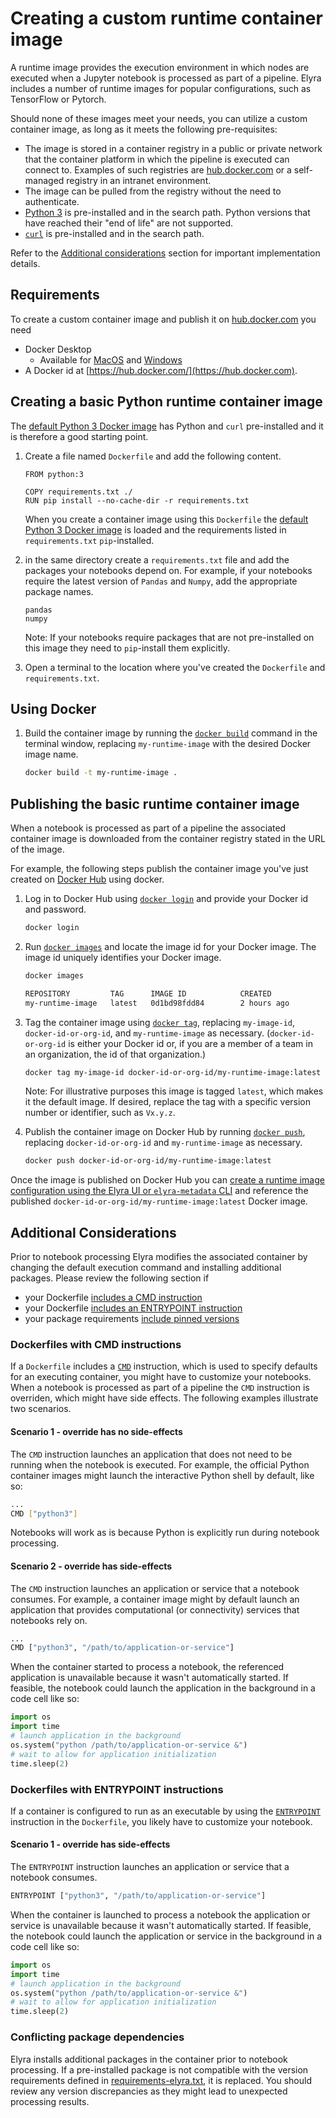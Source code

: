 <!--
{% comment %}
Copyright 2018-2021 Elyra Authors

Licensed under the Apache License, Version 2.0 (the "License");
you may not use this file except in compliance with the License.
You may obtain a copy of the License at

http://www.apache.org/licenses/LICENSE-2.0

Unless required by applicable law or agreed to in writing, software
distributed under the License is distributed on an "AS IS" BASIS,
WITHOUT WARRANTIES OR CONDITIONS OF ANY KIND, either express or implied.
See the License for the specific language governing permissions and
limitations under the License.
{% endcomment %}
-->

# Creating a custom runtime container image

A runtime image provides the execution environment in which nodes are executed when a Jupyter notebook is processed as part of a pipeline. Elyra includes a number of runtime images for popular configurations, such as TensorFlow or Pytorch.

Should none of these images meet your needs, you can utilize a custom container image, as long as it meets the following pre-requisites:

- The image is stored in a container registry in a public or private network that the container platform in which the pipeline is executed can connect to. Examples of such registries are [hub.docker.com](https://hub.docker.com) or a self-managed registry in an intranet environment.
- The image can be pulled from the registry without the need to authenticate. 
- [Python 3](https://www.python.org/) is pre-installed and in the search path. Python versions that have reached their "end of life" are not supported.
- [`curl`](https://curl.haxx.se/) is pre-installed and in the search path.

Refer to the [Additional considerations](#additional-considerations) section for important implementation details.

## Requirements

To create a custom container image and publish it on [hub.docker.com](https://hub.docker.com) you need

- Docker Desktop
    - Available for [MacOS](https://hub.docker.com/editions/community/docker-ce-desktop-mac) and 
                    [Windows](https://hub.docker.com/editions/community/docker-ce-desktop-windows)
- A Docker id at [https://hub.docker.com/](https://hub.docker.com).

## Creating a basic Python runtime container image

The [default Python 3 Docker image](https://hub.docker.com/_/python) has Python and `curl` pre-installed and it is therefore a good starting point.

1. Create a file named `Dockerfile` and add the following content.

   ```
   FROM python:3

   COPY requirements.txt ./
   RUN pip install --no-cache-dir -r requirements.txt
   ```

   When you create a container image using this `Dockerfile` the [default Python 3 Docker image](https://hub.docker.com/_/python) is loaded and the requirements listed in `requirements.txt` `pip`-installed.

1. in the same directory create a `requirements.txt` file and add the packages your notebooks depend on. For example, if your notebooks require the latest version of `Pandas` and `Numpy`,  add the appropriate package names.

   ```
   pandas
   numpy
   ```

   Note: If your notebooks require packages that are not pre-installed on this image they need to `pip`-install them explicitly.

1. Open a terminal to the location where you've created the `Dockerfile` and `requirements.txt`.

## Using Docker

1. Build the container image by running the [`docker build`](https://docs.docker.com/engine/reference/commandline/build/) command in the terminal window, replacing `my-runtime-image` with the desired Docker image name.

   ```bash
   docker build -t my-runtime-image .
   ```

## Publishing the basic runtime container image

When a notebook is processed as part of a pipeline the associated container image is downloaded from the container registry stated in the URL of the image.

For example, the following steps publish the container image you've just created on [Docker Hub](https://hub.docker.com) using docker.

1. Log in to Docker Hub using [`docker login`](https://docs.docker.com/engine/reference/commandline/login/) and provide your Docker id and password.

   ```bash
   docker login
   ```

1. Run [`docker images`](https://docs.docker.com/engine/reference/commandline/images/) and locate the image id for your Docker image. The image id uniquely identifies your Docker image.

    ```bash
    docker images

    REPOSITORY         TAG      IMAGE ID            CREATED             SIZE 
    my-runtime-image   latest   0d1bd98fdd84        2 hours ago         887MB
    ```

1. Tag the container image using [`docker tag`](https://docs.docker.com/engine/reference/commandline/tag/), replacing `my-image-id`, `docker-id-or-org-id`, and `my-runtime-image` as necessary. (`docker-id-or-org-id` is either your Docker id or, if you are a member of a team in an organization, the id of that organization.)

   ```bash
   docker tag my-image-id docker-id-or-org-id/my-runtime-image:latest
   ```

   Note: For illustrative purposes this image is tagged `latest`, which makes it the default image. If desired, replace the tag with a specific version number or identifier, such as `Vx.y.z`.

1. Publish the container image on Docker Hub by running [`docker push`](https://docs.docker.com/engine/reference/commandline/push/), replacing `docker-id-or-org-id` and `my-runtime-image` as necessary.

    ```bash
    docker push docker-id-or-org-id/my-runtime-image:latest
    ```

Once the image is published on Docker Hub you can [create a runtime image configuration using the Elyra UI or `elyra-metadata` CLI](/user_guide/runtime-image-conf.md) and reference the published `docker-id-or-org-id/my-runtime-image:latest` Docker image.

## Additional Considerations

Prior to notebook processing Elyra modifies the associated container by changing the default execution command and installing additional packages.
Please review the following section if

- your Dockerfile [includes a CMD instruction](#dockerfiles-with-cmd-instructions)
- your Dockerfile [includes an ENTRYPOINT instruction](#dockerfiles-with-entrypoint-instructions)
- your package requirements [include pinned versions](#conflicting-package-dependencies)

### Dockerfiles with CMD instructions

If a `Dockerfile` includes a [`CMD`](https://docs.docker.com/engine/reference/builder/#cmd) instruction, which is used to specify defaults for an executing container, you might have to customize your notebooks. When a notebook is processed as part of a pipeline the `CMD` instruction is overriden, which might have side effects. The following examples illustrate two scenarios.

#### Scenario 1 - override has no side-effects

The `CMD` instruction launches an application that does not need to be running when the notebook is executed. For example, the official Python container images might launch the interactive Python shell by default, like so:

```bash
...
CMD ["python3"]
```

Notebooks will work as is because Python is explicitly run during notebook processing.

#### Scenario 2 - override has side-effects

The `CMD` instruction launches an application or service that a notebook consumes. For example, a container image might by default launch an application that provides computational (or connectivity) services that notebooks rely on.

```bash
...
CMD ["python3", "/path/to/application-or-service"]
```

When the container started to process a notebook, the referenced application is unavailable because it wasn't automatically started. If feasible, the notebook could launch the application in the background in a code cell like so:

```python
import os
import time
# launch application in the background
os.system("python /path/to/application-or-service &")
# wait to allow for application initialization
time.sleep(2)
```

### Dockerfiles with ENTRYPOINT instructions

If a container is configured to run as an executable by using the  [`ENTRYPOINT`]( https://docs.docker.com/engine/reference/builder/#entrypoint) instruction in the `Dockerfile`, you likely have to customize your notebook. 

#### Scenario 1 - override has side-effects

The `ENTRYPOINT` instruction launches an application or service that a notebook consumes.

```bash
ENTRYPOINT ["python3", "/path/to/application-or-service"]
```

When the container is launched to process a notebook the application or service is unavailable because it wasn't automatically started. If feasible, the notebook could launch the application or service in the background in a code cell like so:

```python
import os
import time
# launch application in the background
os.system("python /path/to/application-or-service &")
# wait to allow for application initialization
time.sleep(2)
```

### Conflicting package dependencies

Elyra installs additional packages in the container prior to notebook processing. If a pre-installed package is not compatible with the version requirements defined in [requirements-elyra.txt](https://github.com/elyra-ai/kfp-notebook/blob/master/etc/requirements-elyra.txt), it is replaced. You should review any version discrepancies as they might lead to unexpected processing results.
